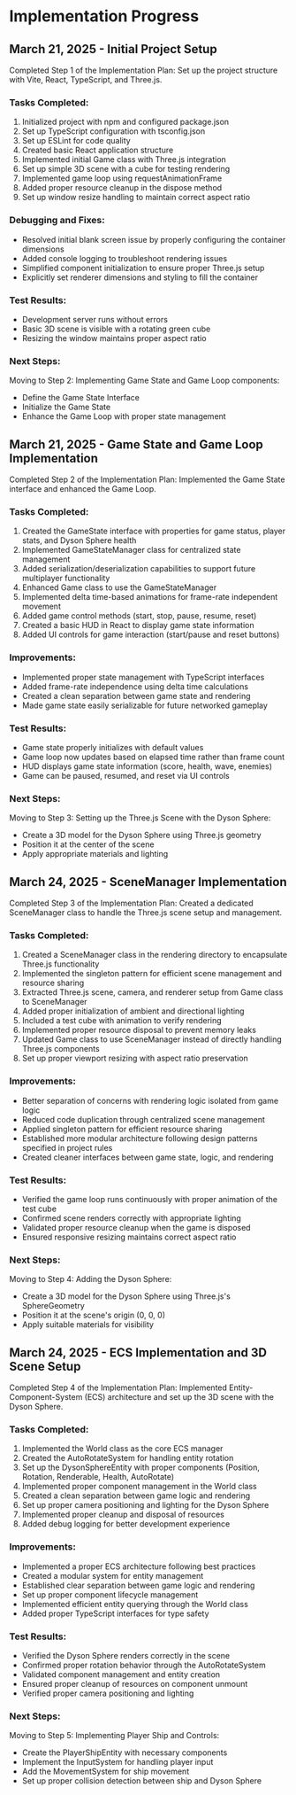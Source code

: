 # Implementation Progress

## March 21, 2025 - Initial Project Setup

Completed Step 1 of the Implementation Plan: Set up the project structure with Vite, React, TypeScript, and Three.js.

### Tasks Completed:
1. Initialized project with npm and configured package.json
2. Set up TypeScript configuration with tsconfig.json
3. Set up ESLint for code quality
4. Created basic React application structure
5. Implemented initial Game class with Three.js integration
6. Set up simple 3D scene with a cube for testing rendering
7. Implemented game loop using requestAnimationFrame
8. Added proper resource cleanup in the dispose method
9. Set up window resize handling to maintain correct aspect ratio

### Debugging and Fixes:
- Resolved initial blank screen issue by properly configuring the container dimensions
- Added console logging to troubleshoot rendering issues
- Simplified component initialization to ensure proper Three.js setup
- Explicitly set renderer dimensions and styling to fill the container

### Test Results:
- Development server runs without errors
- Basic 3D scene is visible with a rotating green cube
- Resizing the window maintains proper aspect ratio

### Next Steps:
Moving to Step 2: Implementing Game State and Game Loop components:
- Define the Game State Interface
- Initialize the Game State
- Enhance the Game Loop with proper state management

## March 21, 2025 - Game State and Game Loop Implementation

Completed Step 2 of the Implementation Plan: Implemented the Game State interface and enhanced the Game Loop.

### Tasks Completed:
1. Created the GameState interface with properties for game status, player stats, and Dyson Sphere health
2. Implemented GameStateManager class for centralized state management
3. Added serialization/deserialization capabilities to support future multiplayer functionality
4. Enhanced Game class to use the GameStateManager
5. Implemented delta time-based animations for frame-rate independent movement
6. Added game control methods (start, stop, pause, resume, reset)
7. Created a basic HUD in React to display game state information
8. Added UI controls for game interaction (start/pause and reset buttons)

### Improvements:
- Implemented proper state management with TypeScript interfaces
- Added frame-rate independence using delta time calculations
- Created a clean separation between game state and rendering
- Made game state easily serializable for future networked gameplay

### Test Results:
- Game state properly initializes with default values
- Game loop now updates based on elapsed time rather than frame count
- HUD displays game state information (score, health, wave, enemies)
- Game can be paused, resumed, and reset via UI controls

### Next Steps:
Moving to Step 3: Setting up the Three.js Scene with the Dyson Sphere:
- Create a 3D model for the Dyson Sphere using Three.js geometry
- Position it at the center of the scene
- Apply appropriate materials and lighting

## March 24, 2025 - SceneManager Implementation

Completed Step 3 of the Implementation Plan: Created a dedicated SceneManager class to handle the Three.js scene setup and management.

### Tasks Completed:
1. Created a SceneManager class in the rendering directory to encapsulate Three.js functionality
2. Implemented the singleton pattern for efficient scene management and resource sharing
3. Extracted Three.js scene, camera, and renderer setup from Game class to SceneManager
4. Added proper initialization of ambient and directional lighting
5. Included a test cube with animation to verify rendering
6. Implemented proper resource disposal to prevent memory leaks
7. Updated Game class to use SceneManager instead of directly handling Three.js components
8. Set up proper viewport resizing with aspect ratio preservation

### Improvements:
- Better separation of concerns with rendering logic isolated from game logic
- Reduced code duplication through centralized scene management
- Applied singleton pattern for efficient resource sharing
- Established more modular architecture following design patterns specified in project rules
- Created cleaner interfaces between game state, logic, and rendering

### Test Results:
- Verified the game loop runs continuously with proper animation of the test cube
- Confirmed scene renders correctly with appropriate lighting
- Validated proper resource cleanup when the game is disposed
- Ensured responsive resizing maintains correct aspect ratio

### Next Steps:
Moving to Step 4: Adding the Dyson Sphere:
- Create a 3D model for the Dyson Sphere using Three.js's SphereGeometry
- Position it at the scene's origin (0, 0, 0)
- Apply suitable materials for visibility

## March 24, 2025 - ECS Implementation and 3D Scene Setup

Completed Step 4 of the Implementation Plan: Implemented Entity-Component-System (ECS) architecture and set up the 3D scene with the Dyson Sphere.

### Tasks Completed:
1. Implemented the World class as the core ECS manager
2. Created the AutoRotateSystem for handling entity rotation
3. Set up the DysonSphereEntity with proper components (Position, Rotation, Renderable, Health, AutoRotate)
4. Implemented proper component management in the World class
5. Created a clean separation between game logic and rendering
6. Set up proper camera positioning and lighting for the Dyson Sphere
7. Implemented proper cleanup and disposal of resources
8. Added debug logging for better development experience

### Improvements:
- Implemented a proper ECS architecture following best practices
- Created a modular system for entity management
- Established clear separation between game logic and rendering
- Set up proper component lifecycle management
- Implemented efficient entity querying through the World class
- Added proper TypeScript interfaces for type safety

### Test Results:
- Verified the Dyson Sphere renders correctly in the scene
- Confirmed proper rotation behavior through the AutoRotateSystem
- Validated component management and entity creation
- Ensured proper cleanup of resources on component unmount
- Verified proper camera positioning and lighting

### Next Steps:
Moving to Step 5: Implementing Player Ship and Controls:
- Create the PlayerShipEntity with necessary components
- Implement the InputSystem for handling player input
- Add the MovementSystem for ship movement
- Set up proper collision detection between ship and Dyson Sphere